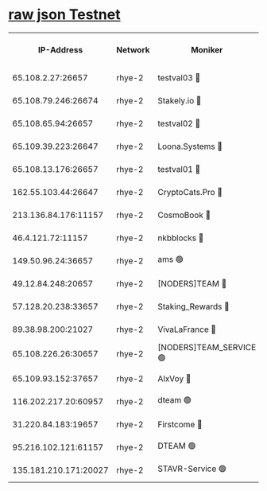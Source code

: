 
[raw json Testnet](https://rpc-check.quickt.stavr.tech/quickt/rpc-quickt-result.json)
=


<table><tr><th>IP-Address</th><th>Network</th><th>Moniker</th><th>Latest Block Height</th><th>Earliest Block Height</th><th>Catching Up</th><th>Tx Index</th><th>Voting Power</th><th>Scan Time</th></tr><tr><td>65.108.2.27:26657</td><td>rhye-2</td><td>testval03 🔴</td><td>770484</td><td>1</td><td>False</td><td>on</td><td>11002050</td><td>2024-02-12T05:21:54.892934851UTC</td></tr><tr><td>65.108.79.246:26674</td><td>rhye-2</td><td>Stakely.io 🔴</td><td>770485</td><td>1</td><td>False</td><td>on</td><td>10010</td><td>2024-02-12T05:21:59.407400613UTC</td></tr><tr><td>65.108.65.94:26657</td><td>rhye-2</td><td>testval02 🔴</td><td>770486</td><td>1</td><td>False</td><td>on</td><td>11002050</td><td>2024-02-12T05:22:02.303502971UTC</td></tr><tr><td>65.109.39.223:26647</td><td>rhye-2</td><td>Loona.Systems 🔴</td><td>770486</td><td>1</td><td>False</td><td>off</td><td>86949</td><td>2024-02-12T05:22:05.395974704UTC</td></tr><tr><td>65.108.13.176:26657</td><td>rhye-2</td><td>testval01 🔴</td><td>770486</td><td>1</td><td>False</td><td>on</td><td>13082010</td><td>2024-02-12T05:22:06.145287510UTC</td></tr><tr><td>162.55.103.44:26647</td><td>rhye-2</td><td>CryptoCats.Pro 🔴</td><td>770492</td><td>1</td><td>False</td><td>off</td><td>9999</td><td>2024-02-12T05:22:38.662050347UTC</td></tr><tr><td>213.136.84.176:11157</td><td>rhye-2</td><td>CosmoBook 🔴</td><td>770491</td><td>65301</td><td>False</td><td>off</td><td>1528057</td><td>2024-02-12T05:22:32.175910444UTC</td></tr><tr><td>46.4.121.72:11157</td><td>rhye-2</td><td>nkbblocks 🔴</td><td>770483</td><td>70101</td><td>False</td><td>off</td><td>81491</td><td>2024-02-12T05:21:47.088315748UTC</td></tr><tr><td>149.50.96.24:36657</td><td>rhye-2</td><td>ams 🟢</td><td>770489</td><td>133501</td><td>False</td><td>on</td><td>0</td><td>2024-02-12T05:22:21.573887601UTC</td></tr><tr><td>49.12.84.248:20657</td><td>rhye-2</td><td>[NODERS]TEAM 🔴</td><td>770489</td><td>146001</td><td>False</td><td>on</td><td>59690</td><td>2024-02-12T05:22:19.134677319UTC</td></tr><tr><td>57.128.20.238:33657</td><td>rhye-2</td><td>Staking_Rewards 🔴</td><td>770486</td><td>149101</td><td>False</td><td>on</td><td>9900</td><td>2024-02-12T05:22:05.027312886UTC</td></tr><tr><td>89.38.98.200:21027</td><td>rhye-2</td><td>VivaLaFrance 🔴</td><td>770483</td><td>220501</td><td>False</td><td>off</td><td>10000</td><td>2024-02-12T05:21:49.652274881UTC</td></tr><tr><td>65.108.226.26:30657</td><td>rhye-2</td><td>[NODERS]TEAM_SERVICE 🟢</td><td>770486</td><td>241501</td><td>False</td><td>on</td><td>0</td><td>2024-02-12T05:22:05.753468733UTC</td></tr><tr><td>65.109.93.152:37657</td><td>rhye-2</td><td>AlxVoy 🔴</td><td>770484</td><td>315173</td><td>False</td><td>on</td><td>143351</td><td>2024-02-12T05:21:52.099796305UTC</td></tr><tr><td>116.202.217.20:60957</td><td>rhye-2</td><td>dteam 🟢</td><td>770486</td><td>421794</td><td>False</td><td>on</td><td>0</td><td>2024-02-12T05:22:02.639470718UTC</td></tr><tr><td>31.220.84.183:19657</td><td>rhye-2</td><td>Firstcome 🔴</td><td>770484</td><td>730173</td><td>False</td><td>off</td><td>717671</td><td>2024-02-12T05:21:54.506456186UTC</td></tr><tr><td>95.216.102.121:61157</td><td>rhye-2</td><td>DTEAM 🟢</td><td>749821</td><td>748801</td><td>False</td><td>on</td><td>0</td><td>2024-02-12T05:21:59.845295418UTC</td></tr><tr><td>135.181.210.171:20027</td><td>rhye-2</td><td>STAVR-Service 🟢</td><td>770488</td><td>769501</td><td>False</td><td>on</td><td>0</td><td>2024-02-12T05:22:16.722569294UTC</td></tr></table>